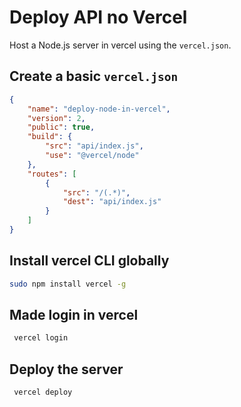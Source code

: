 
# Deploy API no Vercel

Host a Node.js server in vercel using the `vercel.json`.

## Create a basic `vercel.json`

```json
{
    "name": "deploy-node-in-vercel",
    "version": 2,
    "public": true,
    "build": {
        "src": "api/index.js",
        "use": "@vercel/node"
    },
    "routes": [
        {
            "src": "/(.*)",
            "dest": "api/index.js"
        }
    ]
}
```

## Install vercel CLI globally

```bash
sudo npm install vercel -g
```

## Made login in vercel

```bash
 vercel login
```

## Deploy the server

```bash
 vercel deploy
```

